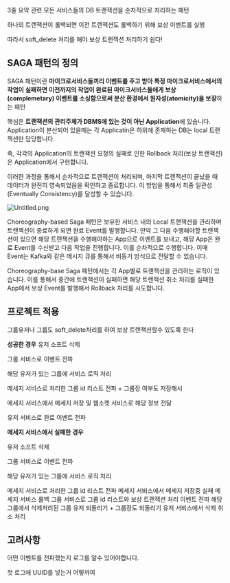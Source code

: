 3줄 요약
관련 모든 서비스들의 DB 트랜잭션을 순차적으로 처리하는 패턴

하나의 트랜잭션이 롤백되면 이전 트랜잭션도 롤백하기 위해 보상 이벤트를 실행

따라서 soft_delete 처리를 해야 보상 트랜잭션 처리하기 쉽다!

## **SAGA 패턴의 정의**

SAGA 패턴이란 **마이크로서비스들끼리 이벤트를 주고 받아 특정 마이크로서비스에서의 작업이 실패하면 이전까지의 작업이 완료된 마이크서비스들에게 보상 (complemetary) 이벤트를 소싱함으로써 분산 환경에서 원자성(atomicity)을 보장**하는 패턴

핵심은 **트랜잭션의 관리주체가 DBMS에 있는 것이 아닌 Application**에 있습니다. Application이 분산되어 있을때는 각 Applicatin은 하위에 존재하는 DB는 local 트랜잭션만 담당합니다.

즉, 각각의 Application의 트랜잭션 요청의 실패로 인한 Rollback 처리(보상 트랜잭션)은 Application에서 구현합니다.

이러한 과정을 통해서 순차적으로 트랜잭션이 처리되며, 마지막 트랜잭션이 끝났을 때 데이터가 완전히 영속되었음을 확인하고 종료합니다. 이 방법을 통해서 최종 일관성(Eventually Consistency)를 달성할 수 있습니다.

![Untitled.png](C:\Users\bosung\Desktop\TIL\2024_05_20\kbs\asset\Untitled.png)



Choreography-based Saga 패턴은 보유한 서비스 내의 Local 트랜잭션을 관리하며 트랜잭션이 종료하게 되면 완료 Event를 발행합니다. 만약 그 다음 수행해야할 트랜잭션이 있으면 해당 트랜잭션을 수행해야하는 App으로 이벤트를 보내고, 해당 App은 완료 Event를 수신받고 다음 작업을 진행합니다. 이를 순차적으로 수행합니다. 이때 Event는 Kafka와 같은 메시지 큐를 통해서 비동기 방식으로 전달할 수 있습니다.

Choreography-base Saga 패턴에서는 각 App별로 트랜잭션을 관리하는 로직이 있습니다. 이를 통해서 중간에 트랜잭션이 실패하면 해당 트랜잭션 취소 처리를 실패한 App에서 보상 Event를 발행해서 Rollback 처리를 시도합니다.

## 프로젝트 적용

그룹유저나 그룹도 soft_delete처리를 하여 보상 트랜잭션할수 있도록 한다

**성공한 경우**
유저 소프트 삭제

그룹 서비스로 이벤트 전파

해당 유저가 있는 그룹에 서비스 로직 처리

메세지 서비스로 처리한 그룹 id 리스트 전파 + 그룹장 여부도 저장해서

메세지 서비스에서 메세지 저장 및 웹소켓 서비스로 해당 정보 전달

유저 서비스로 완료 이벤트 전파



**메세지 서비스에서 실패한 경우**

유저 소프트 삭제

그룹 서비스로 이벤트 전파

해당 유저가 있는 그룹에 서비스 로직 처리

메세지 서비스로 처리한 그룹 id 리스트 전파
메세지 서비스에서 메세지 저장중 실패
메세지 서비스 롤백
그룹 서비스로 그룹 id 리스트와 보상 트랜잭션 처리 이벤트 전파
해당 그룹에서 삭제처리된 그룹 유저 되돌리기 + 그룹장도 되돌리기
유저 서비스에서 삭제 취소 처리

## 고려사항

어떤 이벤트를 전파했는지 로그를 알수 있어야합니다.

첫 로그에 UUID를 넣는거 어떻까여
